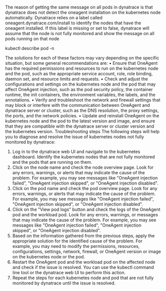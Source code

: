 The reason of getting the same message on all pods in dynatrace is that dynatrace does not detect the oneagent installation on the kubernetes node automatically. Dynatrace relies on a label called oneagent.dynatrace.com/install to identify the nodes that have the oneagent installed. If this label is missing or set to false, dynatrace will assume that the node is not fully monitored and show the message on all pods running on that node

kubectl describe pod <pod-name> -n <namespace-name>

The solutions for each of these factors may vary depending on the specific situation, but some general recommendations are:
•	Ensure that OneAgent has the required permissions and resources to run on the kubernetes node and the pod, such as the appropriate service account, role, role binding, daemon set, and resource limits and requests.
•	Check and adjust the configurations and settings on the kubernetes node and the pod that may affect OneAgent injection, such as the pod security policy, the container runtime, the init containers, the environment variables, the labels, and the annotations.
•	Verify and troubleshoot the network and firewall settings that may block or interfere with the communication between OneAgent and dynatrace server or cluster, such as the DNS resolution, the proxy settings, the ports, and the network policies.
•	Update and reinstall OneAgent on the kubernetes node and the pod to the latest version and image, and ensure that they are compatible with the dynatrace server or cluster version and the kubernetes version.
Troubleshooting steps
The following steps will help you to diagnose and resolve the issue of kubernetes nodes not fully monitored by dynatrace:
1.	Log in to the dynatrace web UI and navigate to the kubernetes dashboard. Identify the kubernetes nodes that are not fully monitored and the pods that are running on them.
2.	Click on the node name and check the node overview page. Look for any errors, warnings, or alerts that may indicate the cause of the problem. For example, you may see messages like "OneAgent injection failed", "OneAgent injection skipped", or "OneAgent injection disabled".
3.	Click on the pod name and check the pod overview page. Look for any errors, warnings, or alerts that may indicate the cause of the problem. For example, you may see messages like "OneAgent injection failed", "OneAgent injection skipped", or "OneAgent injection disabled".
4.	Click on the "View pod logs" button and check the logs of the OneAgent pod and the workload pod. Look for any errors, warnings, or messages that may indicate the cause of the problem. For example, you may see messages like "OneAgent injection failed", "OneAgent injection skipped", or "OneAgent injection disabled".
5.	Based on the information gathered from the previous steps, apply the appropriate solution for the identified cause of the problem. For example, you may need to modify the permissions, resources, configurations, settings, network, firewall, or OneAgent version or image on the kubernetes node or the pod.
6.	Restart the OneAgent pod and the workload pod on the affected node and check if the issue is resolved. You can use the kubectl command line tool or the dynatrace web UI to perform this action.
7.	Repeat the steps for each kubernetes node and pod that are not fully monitored by dynatrace until the issue is resolved.
